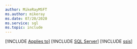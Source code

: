 ```yaml
---
author: MikeRayMSFT
ms.author: mikeray
ms.date: 07/20/2020
ms.service: sql
ms.topic: include
---
```


[!INCLUDE [Applies to](../../includes/applies-md.md)] [!INCLUDE [SQL Server](_ssnoversion.md)] [!INCLUDE [ssis](_ssis.md)]
